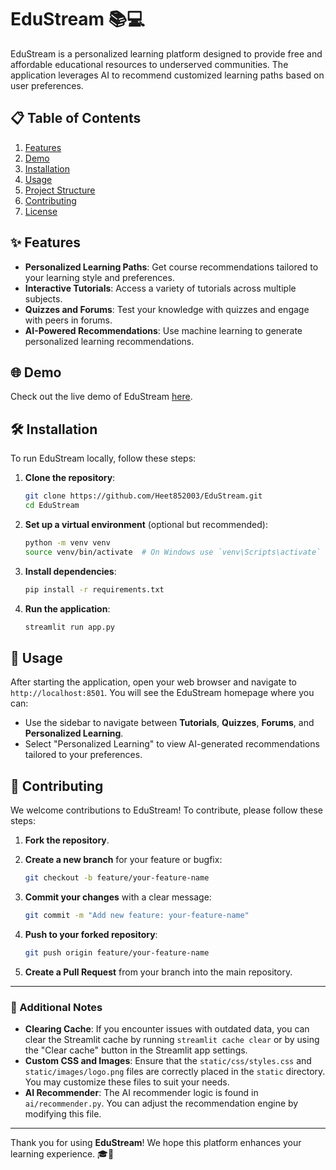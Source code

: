 # EduStream 📚💻

EduStream is a personalized learning platform designed to provide free and affordable educational resources to underserved communities. The application leverages AI to recommend customized learning paths based on user preferences.

## 📋 Table of Contents

1. [Features](#features)
2. [Demo](#demo)
3. [Installation](#installation)
4. [Usage](#usage)
5. [Project Structure](#project-structure)
6. [Contributing](#contributing)
7. [License](#license)

## ✨ Features

- **Personalized Learning Paths**: Get course recommendations tailored to your learning style and preferences.
- **Interactive Tutorials**: Access a variety of tutorials across multiple subjects.
- **Quizzes and Forums**: Test your knowledge with quizzes and engage with peers in forums.
- **AI-Powered Recommendations**: Use machine learning to generate personalized learning recommendations.

## 🌐 Demo

Check out the live demo of EduStream [here](https://edustream-jjsajdx7oxaqm7sa2m7thn.streamlit.app/).

## 🛠️ Installation

To run EduStream locally, follow these steps:

1. **Clone the repository**:

    ```bash
    git clone https://github.com/Heet852003/EduStream.git
    cd EduStream
    ```

2. **Set up a virtual environment** (optional but recommended):

    ```bash
    python -m venv venv
    source venv/bin/activate  # On Windows use `venv\Scripts\activate`
    ```

3. **Install dependencies**:

    ```bash
    pip install -r requirements.txt
    ```

4. **Run the application**:

    ```bash
    streamlit run app.py
    ```

## 🚀 Usage

After starting the application, open your web browser and navigate to `http://localhost:8501`. You will see the EduStream homepage where you can:

- Use the sidebar to navigate between **Tutorials**, **Quizzes**, **Forums**, and **Personalized Learning**.
- Select "Personalized Learning" to view AI-generated recommendations tailored to your preferences.



## 🤝 Contributing

We welcome contributions to EduStream! To contribute, please follow these steps:

1. **Fork the repository**.
2. **Create a new branch** for your feature or bugfix:

    ```bash
    git checkout -b feature/your-feature-name
    ```

3. **Commit your changes** with a clear message:

    ```bash
    git commit -m "Add new feature: your-feature-name"
    ```

4. **Push to your forked repository**:

    ```bash
    git push origin feature/your-feature-name
    ```

5. **Create a Pull Request** from your branch into the main repository.


---

### 📌 Additional Notes

- **Clearing Cache**: If you encounter issues with outdated data, you can clear the Streamlit cache by running `streamlit cache clear` or by using the "Clear cache" button in the Streamlit app settings.
- **Custom CSS and Images**: Ensure that the `static/css/styles.css` and `static/images/logo.png` files are correctly placed in the `static` directory. You may customize these files to suit your needs.
- **AI Recommender**: The AI recommender logic is found in `ai/recommender.py`. You can adjust the recommendation engine by modifying this file.

---

Thank you for using **EduStream**! We hope this platform enhances your learning experience. 🎓🌟


